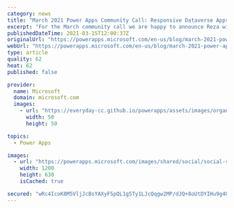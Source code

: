 ```yaml
---
category: news
title: "March 2021 Power Apps Community Call: Responsive Dataverse Apps, Application Lifecycle Management and AI document tagging"
excerpt: "For the March community call we are happy to announce Reza will be delivering his: Responsive Dataverse for Teams Power Apps session. \r\n\r\nIn addition, we have two additional topics &#8220;You&#8221; indicated wanting to see more of: Application Lifecycle Management and Artificial Intelligence using AI"
publishedDateTime: 2021-03-15T12:00:37Z
originalUrl: "https://powerapps.microsoft.com/en-us/blog/march-2021-power-apps-community-call-responsive-dataverse-apps-application-lifecycle-management-and-ai-document-tagging/"
webUrl: "https://powerapps.microsoft.com/en-us/blog/march-2021-power-apps-community-call-responsive-dataverse-apps-application-lifecycle-management-and-ai-document-tagging/"
type: article
quality: 62
heat: 62
published: false

provider:
  name: Microsoft
  domain: microsoft.com
  images:
    - url: "https://everyday-cc.github.io/powerapps/assets/images/organizations/microsoft.com-50x50.jpg"
      width: 50
      height: 50

topics:
  - Power Apps

images:
  - url: "https://powerapps.microsoft.com/images/shared/social/social-share-post-ignite.png"
    width: 1200
    height: 630
    isCached: true

secured: "wRc4IcoK8M5VljJcBsYAXyF5pQL1g5Ty1LJcQqgw2MP/dJQ+8oUtDYIHu9g4Oc5dn9PzTZPBZcXStJlYN8Y1XNDLDASjmQnjc+mgiZXmPpXuVYygoXp7HX/ieuVKI7PvPLvcdY/T30jYlraeODE6jobjqe1qn0qmXinWcGjij3byZuCe0tOeJ5PdSBCH6pLLbk+ddJ9reylvXQCCdEPIora7EVUv0JPL+C/Ic995H/C2t6NNjcTY3oAijcO8/hNoC66BBBLmzZkxwHn7A4E+JClzCepgqJeq1H+ORbX68m5hA/xWNA8tWW9BXhrR8PzUVAhgWn/OoBoBv8iK1EEcBJw6baZhcJRijTy6FFI4/iw=;07wDuPX2r7DZwnIOYf/aDQ=="
---
```


